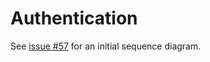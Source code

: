# Authentication

See [issue #57](https://github.com/WebstoneHQ/platform/issues/57) for an initial sequence diagram.
